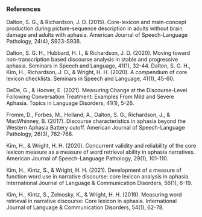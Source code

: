 ### References

Dalton, S. G., & Richardson, J. D. (2015). Core-lexicon and main-concept production during picture-sequence description in adults without brain damage and adults with aphasia. American Journal of Speech-Language Pathology, 24(4), S923-S938.

Dalton, S. G. H., Hubbard, H. I., & Richardson, J. D. (2020). Moving toward non-transcription based discourse analysis in stable and progressive aphasia. Seminars in Speech and Language, 41(1), 32-44.
Dalton, S. G. H., Kim, H., Richardson, J. D., & Wright, H. H. (2020). A compendium of core lexicon checklists. Seminars in Speech and Language, 41(1), 45-60.

DeDe, G., & Hoover, E. (2021). Measuring Change at the Discourse-Level Following Conversation Treatment: Examples From Mild and Severe Aphasia. Topics in Language Disorders, 41(1), 5-26.

Fromm, D., Forbes, M., Holland, A., Dalton, S. G., Richardson, J., & MacWhinney, B. (2017). Discourse characteristics in aphasia beyond the Western Aphasia Battery cutoff. American Journal of Speech-Language Pathology, 26(3), 762-768.

Kim, H., & Wright, H. H. (2020). Concurrent validity and reliability of the core lexicon measure as a measure of word retrieval ability in aphasia narratives. American Journal of Speech-Language Pathology, 29(1), 101-110.

Kim, H., Kintz, S., & Wright, H. H. (2021). Development of a measure of function word use in narrative discourse: core lexicon analysis in aphasia. International Journal of Language & Communication Disorders, 56(1), 6-19.

Kim, H., Kintz, S., Zelnosky, K., & Wright, H. H. (2019). Measuring word retrieval in narrative discourse: Core lexicon in aphasia. International Journal of Language & Communication Disorders, 54(1), 62-78.